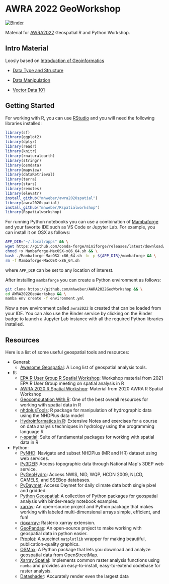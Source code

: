 # AWRA 2022 GeoWorkshop

[![Binder](https://mybinder.org/badge_logo.svg)](https://mybinder.org/v2/gh/cheginit/AWRA2022GeoWorkshop/HEAD)


Material for [AWRA2022](https://www.awra.org/Members/Events_and_Education/Events/2022_GIS_Conference/2022_GWTC_Workshops.aspx)
Geospatial R and Python Workshop.

## Intro Material

Loosly based on [Introduction of Geoinformatics](https://mikejohnson51.github.io/spds/)

 - [Data Type and Structure](https://mhweber.github.io/AWRA2022GeoWorkshop/session1.html#1)

 - [Data Manipulation](https://mhweber.github.io/AWRA2022GeoWorkshop/session1.html#2)

 - [Vector Data 101](https://mhweber.github.io/AWRA2022GeoWorkshop/session3)

## Getting Started

For working with R, you can use [RStudio](https://www.rstudio.com/) and you will
need the following libraries installed:

```r
library(sf)
library(ggplot2)
library(dplyr)
library(readr)
library(knitr)
library(rnaturalearth)
library(stringr)
library(osmdata)
library(mapview)
library(dataRetrieval)
library(terra)
library(stars)
library(remotes)
library(elevatr)
install_github("mhweber/awra2020spatial")
library(awra2020spatial)
install_github("mhweber/Rspatialworkshop")
library(Rspatialworkshop)
```

For running Python notebooks you can use a combination of
[Mambaforge](https://github.com/conda-forge/miniforge) and your favorite
IDE such as VS Code or Jupyter Lab. For example, you can install it on OSX
as follows:

```bash
APP_DIR="~/.local/apps" && \
wget https://github.com/conda-forge/miniforge/releases/latest/download/Mambaforge-MacOSX-x86_64.sh && \
chmod +x Mambaforge-MacOSX-x86_64.sh && \
bash ./Mambaforge-MacOSX-x86_64.sh -b -p ${APP_DIR}/mambaforge && \
rm -f Mambaforge-MacOSX-x86_64.sh
```

where `APP_DIR` can be set to any location of interest.

After installing `mambaforge` you can create a Python environment as follows:

```bash
git clone https://github.com/mhweber/AWRA2022GeoWorkshop && \
cd AWRA2022GeoWorkshop && \
mamba env create -f environment.yml
```

Now a new environment called `awra2022` is created that can be loaded from your IDE.
You can also use the Binder service by clicking on the Binder badge to launch a Jupyter Lab
instance with all the required Python libraries installed.

## Resources

Here is a list of some useful geospatial tools and resources:

* General:
  * [Awesome Geospatial](https://github.com/sacridini/Awesome-Geospatial):
    A Long list of geospatial analysis tools.
* R:
  * [EPA R User Group R Spatial Workshop](https://mhweber.github.io/R-User-Group-Spatial-Workshop-2021/):
    Workshop material from 2021 EPA R User Group meeting on spatial analysis in R
  * [AWRA 2020 R Spatial Workshop](https://mhweber.github.io/AWRA_2020_R_Spatial/):
    Material from 2020 AWRA R Spatial Workshop
  * [Geocomputation With R](https://geocompr.robinlovelace.net/):
    One of the best overall resources for working with spatial data in R
  * [nhdplusTools](https://usgs-r.github.io/nhdplusTools/):
    R package for manipulation of hydrographic data using the NHDPlus data model
  * [Hydroinformatics in R](https://vt-hydroinformatics.github.io/):
    Extensive Notes and exercises for a course on data analysis techniques in hydrology using the programming language R
  * [r-spatial](https://github.com/r-spatial):
    Suite of fundamental packages for working with spatial data in R
* Python:
  * [PyNHD](https://docs.hyriver.io/en/latest/readme/pynhd.html):
    Navigate and subset NHDPlus (MR and HR) dataset using web services.
  * [Py3DEP](https://docs.hyriver.io/en/latest/readme/py3dep.html):
    Access topographic data through National Map's 3DEP web service.
  * [PyGeoHydro](https://docs.hyriver.io/en/latest/readme/pygeohydro.html):
    Access NWIS, NID, WQP, HCDN 2009, NLCD, CAMELS, and SSEBop databases.
  * [PyDaymet](https://docs.hyriver.io/en/latest/readme/pydaymet.html):
    Access Daymet for daily climate data both single pixel and gridded.
  * [Python Geospatial](https://github.com/giswqs/python-geospatial):
    A collection of Python packages for geospatial analysis with binder-ready notebook examples.
  * [xarray](https://xarray.pydata.org/en/stable/):
    An open-source project and Python package that makes working with labeled multi-dimensional
    arrays simple, efficient, and fun!
  * [rioxarray](https://corteva.github.io/rioxarray/stable/index.html):
    Rasterio xarray extension.
  * [GeoPandas](https://geopandas.org/en/stable/):
    An open-source project to make working with geospatial data in python easier.
  * [Proplot](https://proplot.readthedocs.io/en/stable/):
    A succinct `matplotlib` wrapper for making beautiful, publication-quality graphics.
  * [OSMnx](https://github.com/gboeing/osmnx):
    A Python package that lets you download and analyze geospatial data from OpenStreetMap.
  * [Xarray Spatial](https://xarray-spatial.org/master/index.html):
    Implements common raster analysis functions using `numba` and provides an easy-to-install, easy-to-extend codebase for raster analysis.
  * [Datashader](https://datashader.org/):
    Accurately render even the largest data
